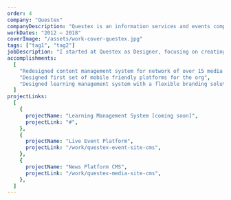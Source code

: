 ```yaml
---
order: 4
company: "Questex"
companyDescription: "Questex is an information services and events company that connects professionals across a wide range of industries, primarily serving B2B audiences through live events, digital communities, market insights, and educational opportunities. As the parent company to multiple brands, Questex develops and maintains media platforms, event websites, and online educational systems for its holdings. I began at Questex as a Designer, working on marketing materials and refining features for a learning management system. I was later promoted to Art Director, leading the redesign of core products, including a content management system for a suite of online news publications and an enhanced learning management system. During this time, I also hired and managed a small team of designers."
workDates: "2012 – 2018"
coverImage: "/assets/work-cover-questex.jpg"
tags: ["tag1", "tag2"]
jobDescription: "I started at Questex as Designer, focusing on creating marketing materials and iterating on the features of a learning management system. During my time at Questex I was promoted to Art Director, and was responsible for the redesign of our core products, including a content management system for a suite of online news publications and a learning management system. During this time I also hired and managed a small team of designers."
accomplishments:
  [
    "Redesigned content management system for network of over 15 media sites",
    "Designed first set of mobile friendly platforms for the org",
    "Designed learning management system with a flexible branding solution that allowed it to be leveraged by future partners",
  ]
projectLinks:
  [
    {
      projectName: "Learning Management System [coming soon]",
      projectLink: "#",
    },
    {
      projectName: "Live Event Platform",
      projectLink: "/work/questex-event-site-cms",
    },
    {
      projectName: "News Platform CMS",
      projectLink: "/work/questex-media-site-cms",
    },
  ]
---
```

